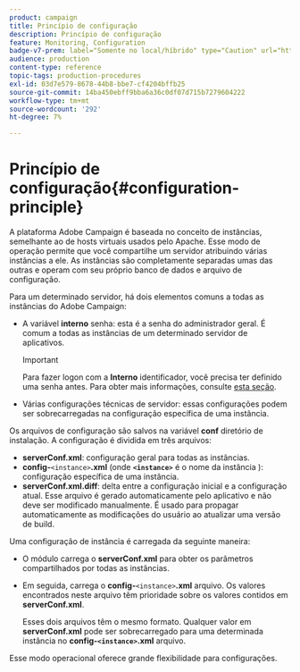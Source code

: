 ```yaml
---
product: campaign
title: Princípio de configuração
description: Princípio de configuração
feature: Monitoring, Configuration
badge-v7-prem: label="Somente no local/híbrido" type="Caution" url="https://experienceleague.adobe.com/docs/campaign-classic/using/installing-campaign-classic/architecture-and-hosting-models/hosting-models-lp/hosting-models.html?lang=pt-BR" tooltip="Aplica-se somente a implantações locais e híbridas"
audience: production
content-type: reference
topic-tags: production-procedures
exl-id: 03d7e579-8678-44b8-bbe7-cf4204bffb25
source-git-commit: 14ba450ebff9bba6a36c0df07d715b7279604222
workflow-type: tm+mt
source-wordcount: '292'
ht-degree: 7%

---
```


# Princípio de configuração{#configuration-principle}



A plataforma Adobe Campaign é baseada no conceito de instâncias, semelhante ao de hosts virtuais usados pelo Apache. Esse modo de operação permite que você compartilhe um servidor atribuindo várias instâncias a ele. As instâncias são completamente separadas umas das outras e operam com seu próprio banco de dados e arquivo de configuração.

Para um determinado servidor, há dois elementos comuns a todas as instâncias do Adobe Campaign:

* A variável **interno** senha: esta é a senha do administrador geral. É comum a todas as instâncias de um determinado servidor de aplicativos.

  >[!IMPORTANT]
  >
  >Para fazer logon com a **Interno** identificador, você precisa ter definido uma senha antes. Para obter mais informações, consulte [esta seção](../../installation/using/configuring-campaign-server.md#internal-identifier).

* Várias configurações técnicas de servidor: essas configurações podem ser sobrecarregadas na configuração específica de uma instância.

Os arquivos de configuração são salvos na variável **conf** diretório de instalação. A configuração é dividida em três arquivos:

* **serverConf.xml**: configuração geral para todas as instâncias.
* **config-**`<instance>`**.xml** (onde **`<instance>`** é o nome da instância ): configuração específica de uma instância.
* **serverConf.xml.diff**: delta entre a configuração inicial e a configuração atual. Esse arquivo é gerado automaticamente pelo aplicativo e não deve ser modificado manualmente. É usado para propagar automaticamente as modificações do usuário ao atualizar uma versão de build.

Uma configuração de instância é carregada da seguinte maneira:

* O módulo carrega o **serverConf.xml** para obter os parâmetros compartilhados por todas as instâncias.
* Em seguida, carrega o **config-**`<instance>`**.xml** arquivo. Os valores encontrados neste arquivo têm prioridade sobre os valores contidos em **serverConf.xml**.

  Esses dois arquivos têm o mesmo formato. Qualquer valor em **serverConf.xml** pode ser sobrecarregado para uma determinada instância no **config-`<instance>`.xml** arquivo.

Esse modo operacional oferece grande flexibilidade para configurações.
